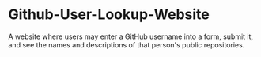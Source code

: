 # Github-User-Lookup-Website
A website where users may enter a GitHub username into a form, submit it, and see the names and descriptions of that person's public repositories.
